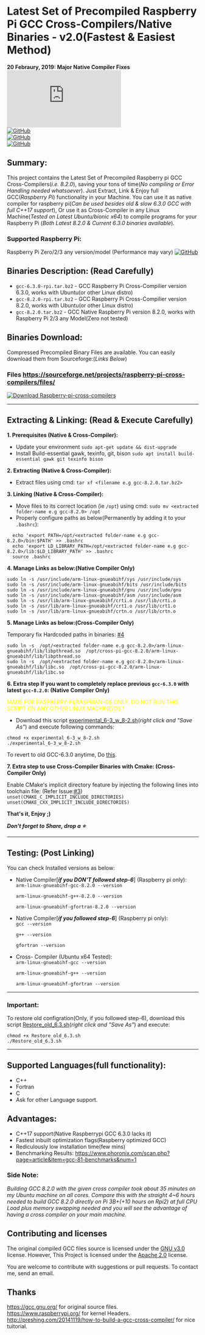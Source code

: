 # Latest Set of Precompiled Raspberry Pi GCC Cross-Compilers/Native Binaries - v2.0(Fastest & Easiest Method)
**20 Febraury, 2019: Major Native Compiler Fixes**    
[![Download Raspberry-pi-cross-compilers](https://sourceforge.net/sflogo.php?type=16&group_id=3021982)](https://sourceforge.net/p/raspberry-pi-cross-compilers/)  
[![GitHub](https://img.shields.io/badge/GCC-v8.2.0-orange.svg?style=for-the-badge)](https://github.com/abhiTronix/raspberry-pi-cross-compilers)  
[![GitHub](https://img.shields.io/badge/Platform-Raspberry%20Pi%202%2F3%20%7C%20Linux%20(x32%2Fx64)-yellow.svg?style=for-the-badge)](https://github.com/abhiTronix/raspberry-pi-cross-compilers)  
[![GitHub](https://img.shields.io/badge/FileStatus-Available-green.svg?style=for-the-badge)](https://github.com/abhiTronix/raspberry-pi-cross-compilers)   
  
## Summary:
This project contains the Latest Set of Precompiled Raspberry pi GCC Cross-Compilers(*i.e. 8.2.0*), saving your tons of time(*No compiling or Error Handling needed whatsoever*). Just Extract, Link & Enjoy full GCC(*Raspberry Pi*) functionality in your Machine. You can use it as native compiler for raspberry pi(*Can be used besides old & slow 6.3.0 GCC with full C++17 support*), Or use it as Cross-Compiler in any Linux Machine(*Tested on Latest Ubuntu/bionic x64*) to compile programs for your Raspberry Pi (*Both Latest 8.2.0 & Current 6.3.0 binaries available*).

### Supported Raspberry Pi:
Raspberry Pi Zero/2/3 any version/model (Performance may vary) <t>[![GitHub](https://img.shields.io/badge/Raspberry%20Pi%20Zero-Not%20Tested-red.svg)](https://github.com/abhiTronix/raspberry-pi-cross-compilers) 

## Binaries Description: (Read Carefully)
- `gcc-6.3.0-rpi.tar.bz2` - GCC Raspberry Pi Cross-Compilier version 6.3.0, works with Ubuntu(or other Linux distro)
- `gcc-8.2.0-rpi.tar.bz2` - GCC Raspberry Pi Cross-Compilier version 8.2.0, works with Ubuntu(or other Linux distro)
- `gcc-8.2.0.tar.bz2` - GCC Native Raspberry Pi version 8.2.0, works with Raspberry Pi 2/3 any Model(Zero not tested)

## Binaries Download:
Compressed Precompiled Binary Files are available.
You can easily download them from Sourceforge:(_Links Below_)  
### Files https://sourceforge.net/projects/raspberry-pi-cross-compilers/files/  
[![Download Raspberry-pi-cross-compilers](https://a.fsdn.com/con/app/sf-download-button)](https://sourceforge.net/projects/raspberry-pi-cross-compilers/files/latest/download)

---

## Extracting & Linking: (Read & Execute Carefully)
**1. Prerequisites (Native & Cross-Compiler):**
   * Update your environment `sudo apt-get update && dist-upgrade`
   * Install Build-essential gawk, texinfo, git, bison `sudo apt install build-essential gawk git texinfo bison`

**2. Extracting  (Native & Cross-Compiler):**
   * Extract files using cmd: `tar xf <filename e.g gcc-8.2.0.tar.bz2>`

**3. Linking  (Native & Cross-Compiler):**
  * Move files to its correct location (ie `/opt`) using cmd: `sudo mv <extracted folder-name e.g gcc-8.2.0> /opt`
  * Properly configure paths as below(Permanently by adding it to your `.bashrc`): 
  ```
    echo 'export PATH=/opt/<extracted folder-name e.g gcc-8.2.0>/bin:$PATH' >> .bashrc  
    echo 'export LD_LIBRARY_PATH=/opt/<extracted folder-name e.g gcc-8.2.0>/lib:$LD_LIBRARY_PATH' >> .bashrc
    source .bashrc
  ```
 **4. Manage Links as below:(Native Compiler Only)**  
     
   `sudo ln -s /usr/include/arm-linux-gnueabihf/sys /usr/include/sys`   
   `sudo ln -s /usr/include/arm-linux-gnueabihf/bits /usr/include/bits`   
   `sudo ln -s /usr/include/arm-linux-gnueabihf/gnu /usr/include/gnu`   
   `sudo ln -s /usr/include/arm-linux-gnueabihf/asm /usr/include/asm`   
   `sudo ln -s /usr/lib/arm-linux-gnueabihf/crti.o /usr/lib/crti.o`   
   `sudo ln -s /usr/lib/arm-linux-gnueabihf/crt1.o /usr/lib/crt1.o`   
   `sudo ln -s /usr/lib/arm-linux-gnueabihf/crtn.o /usr/lib/crtn.o` 
 
 **5. Manage Links as below:(Cross-Compiler Only)**

   Temporary fix Hardcoded paths in binaries: [#4](https://github.com/abhiTronix/raspberry-pi-cross-compilers/issues/4#issue-403285170)

   ```
   sudo ln -s  /opt/<extracted folder-name e.g gcc-8.2.0>/arm-linux-gnueabihf/lib/libpthread.so  /opt/cross-pi-gcc-8.2.0/arm-linux-gnueabihf/lib/libpthread.so
   sudo ln -s  /opt/<extracted folder-name e.g gcc-8.2.0>/arm-linux-gnueabihf/lib/libc.so  /opt/cross-pi-gcc-8.2.0/arm-linux-gnueabihf/lib/libc.so
   ```
   
 **6. Extra step If you want to completely replace previous `gcc-6.3.0` with latest `gcc-8.2.0`: (Native Compiler Only)**
 
 <p style='color:yellow'>MADE FOR RASPBERRY-PI/RASPBIAN-OS ONLY, DO NOT RUN THIS SCRIPT ON ANY OTHER LINUX MACHINE/OS !</p>
 
  * Download this script [experimental_6-3_w_8-2.sh](https://github.com/abhiTronix/raspberry-pi-cross-compilers/blob/master/Tools/experimental_6-3_w_8-2.sh)(_right click and "Save As"_) and execute following commands:

   ```
   chmod +x experimental_6-3_w_8-2.sh
   ./experimental_6-3_w_8-2.sh
   ```
   To revert to old GCC-6.3.0 anytime, Do [this](https://github.com/abhiTronix/raspberry-pi-cross-compilers#important).
 
 **7. Extra step to use Cross-Compiler Binaries with Cmake: (Cross-Compiler Only)** 


   Enable CMake's implicit directory feature by injecting the following lines into toolchain file: (Refer Issue:[#3](https://github.com/abhiTronix/raspberry-pi-cross-compilers/issues/3#issuecomment-453117354)) 
     ```
     unset(CMAKE_C_IMPLICIT_INCLUDE_DIRECTORIES)
     unset(CMAKE_CXX_IMPLICIT_INCLUDE_DIRECTORIES)
     ```
 
**That's it, Enjoy ;)**  

***Don't forget to Share, drop a :star:***

---

 ## Testing: (Post Linking)
 You can check Installed versions as below:
 * Native Compiler[***if you DON'T followed step-6***] (Raspberry pi only):  
   `arm-linux-gnueabihf-gcc-8.2.0 --version`
   
   `arm-linux-gnueabihf-g++-8.2.0 --version`
   
   `arm-linux-gnueabihf-gfortran-8.2.0 --version`


 * Native Compiler[***if you followed step-6***] (Raspberry pi only):  
   `gcc --version`
   
   `g++ --version`
   
   `gfortran --version`
   

 
 * Cross- Compiler (Ubuntu x64 Tested):  
   `arm-linux-gnueabihf-gcc --version` 
   
   `arm-linux-gnueabihf-g++ --version`
   
   `arm-linux-gnueabihf-gfortran --version`

---

### Important: 
To restore old configration(Only, if you followed step-6), download this script [Restore_old_6.3.sh](https://github.com/abhiTronix/raspberry-pi-cross-compilers/blob/master/Tools/Restore_old_6.3.sh)(_right click and "Save As"_) and execute:

   ```
   chmod +x Restore_old_6.3.sh
   ./Restore_old_6.3.sh
   ```

---
 
## Supported Languages(full functionality):
- C++
- Fortran
- C
- Ask for other Language support.

## Advantages:
- C++17 support(Native Raspberrypi GCC 6.3.0 lacks it)
- Fastest inbuilt optimization flags(Raspberry optimized GCC)
- Rediculously low installation time(few mins)
- Benchmarking Results: https://www.phoronix.com/scan.php?page=article&item=gcc-81-benchmarks&num=1

### Side Note: 
*Building GCC 8.2.0 with the given cross compiler took about 35 minutes on my Ubuntu machine on all cores. Compare this with the straight 4~6 hours needed to build GCC 8.2.0 directly on Pi 3B+(+10 hours on Rpi2) at full CPU Load plus memory swapping needed and you will see the advantage of having a cross compiler on your main machine.*

## Contributing and licenses
The original compiled GCC files source is licensed under the [GNU v3.0](https://www.gnu.org/licenses/gpl-3.0.en.html) license. However, This Project is licensed under the [Apache 2.0](https://github.com/abhiTronix/raspberry-pi-cross-compilers/blob/master/LICENSE) license.

You are welcome to contribute with suggestions or pull requests. To contact me, send an email.
 
## Thanks
https://gcc.gnu.org/ for original source files.   
https://www.raspberrypi.org/ for kernel Headers.   
http://preshing.com/20141119/how-to-build-a-gcc-cross-compiler/ for nice tuitorial.   
